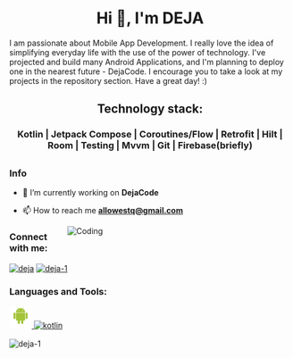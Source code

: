 
<h1 align="center">Hi 👋, I'm DEJA</h1>
<p>I am passionate about Mobile App Development. I really love the idea of simplifying everyday life with the use of the power of technology. I've projected and build many Android Applications, and I'm planning to deploy one in the nearest future - DejaCode. I encourage you to take a look at my projects in the repository section. Have a great day! :)</p>
<h2 align="center">Technology stack: </h3>

<h3 align="center">
  
  **Kotlin** | 
  **Jetpack Compose** | 
  **Coroutines/Flow** | 
  **Retrofit** | 
  **Hilt** | 
  **Room** | 
  **Testing** | 
  **Mvvm** | 
  **Git** | 
  **Firebase(briefly)**
  
</h3>

<h2></h2>

<h3>
  Info
</h3>

- 🔭 I’m currently working on **DejaCode**

- 📫 How to reach me **allowestq@gmail.com**

<img align="right" alt="Coding" width="400" src="https://cdn.dribbble.com/users/1162077/screenshots/4672791/gym.gif">

<h3 align="left">Connect with me:</h3>
<p align="left">
<a href="https://stackoverflow.com/users/deja" target="blank"><img align="center" src="https://raw.githubusercontent.com/rahuldkjain/github-profile-readme-generator/master/src/images/icons/Social/stack-overflow.svg" alt="deja" height="30" width="40" /></a>
<a href="https://www.leetcode.com/deja-1" target="blank"><img align="center" src="https://raw.githubusercontent.com/rahuldkjain/github-profile-readme-generator/master/src/images/icons/Social/leet-code.svg" alt="deja-1" height="30" width="40" /></a>
</p>



<h3 align="left">Languages and Tools:</h3>
<p align="left"> <a href="https://developer.android.com" target="_blank" rel="noreferrer"> <img src="https://raw.githubusercontent.com/devicons/devicon/master/icons/android/android-original-wordmark.svg" alt="android" width="40" height="40"/> </a> <a href="https://kotlinlang.org" target="_blank" rel="noreferrer"> <img src="https://www.vectorlogo.zone/logos/kotlinlang/kotlinlang-icon.svg" alt="kotlin" width="40" height="40"/> </a>


<p><img align="center" src="https://github-readme-stats.vercel.app/api/top-langs?username=deja-1&show_icons=true&locale=en&layout=compact" alt="deja-1" /></p>

